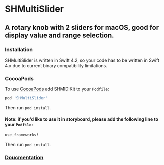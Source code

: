 # SHMultiSlider

## A rotary knob with 2 sliders for macOS, good for display value and range selection.
### Installation
SHMultiSlider is written in Swift 4.2, so your code has to be written in Swift 4.x due to current binary compatibility limitations.

### CocoaPods
To use [CocoaPods](https://cocoapods.org) add SHMIDIKit to your `Podfile`:

```ruby
pod 'SHMultiSlider'
```
Then run `pod install`.

#### Note: if you'd like to use it in storyboard, please add the following line to your `Podfile`:
```ruby
use_frameworks!
```
Then run `pod install`.


### [Doucmentation](https://rexhits.github.io/SHMultiSlider/)
